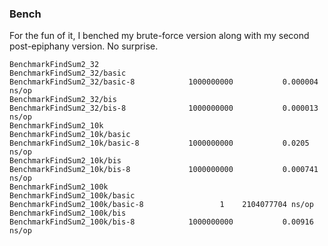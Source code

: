 ### Bench

For the fun of it, I benched my brute-force version along with my second post-epiphany version. No surprise.

    BenchmarkFindSum2_32
    BenchmarkFindSum2_32/basic
    BenchmarkFindSum2_32/basic-8         	1000000000	         0.000004 ns/op
    BenchmarkFindSum2_32/bis
    BenchmarkFindSum2_32/bis-8           	1000000000	         0.000013 ns/op
    BenchmarkFindSum2_10k
    BenchmarkFindSum2_10k/basic
    BenchmarkFindSum2_10k/basic-8        	1000000000	         0.0205 ns/op
    BenchmarkFindSum2_10k/bis
    BenchmarkFindSum2_10k/bis-8          	1000000000	         0.000741 ns/op
    BenchmarkFindSum2_100k
    BenchmarkFindSum2_100k/basic
    BenchmarkFindSum2_100k/basic-8       	       1	2104077704 ns/op
    BenchmarkFindSum2_100k/bis
    BenchmarkFindSum2_100k/bis-8         	1000000000	         0.00916 ns/op
